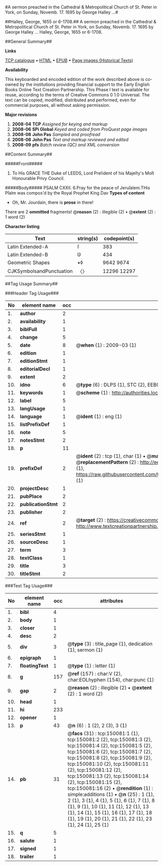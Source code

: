 #A sermon preached in the Cathedral & Metropolitical Church of St. Peter in York, on Sunday, Novemb. 17. 1695 by George Halley ...#

##Halley, George, 1655 or 6-1708.##
A sermon preached in the Cathedral & Metropolitical Church of St. Peter in York, on Sunday, Novemb. 17. 1695 by George Halley ...
Halley, George, 1655 or 6-1708.

##General Summary##

**Links**

[TCP catalogue](http://www.ota.ox.ac.uk/tcp/)  • 
[HTML](http://tei.it.ox.ac.uk/tcp/Texts-HTML/free/A86/A86987.html)  • 
[EPUB](http://tei.it.ox.ac.uk/tcp/Texts-EPUB/free/A86/A86987.epub) • 
[Page images (Historical Texts)](https://data.historicaltexts.jisc.ac.uk/view?pubId=eebo-36273511e&pageId=eebo-36273511e-150081-1)

**Availability**

This keyboarded and encoded edition of the
	       work described above is co-owned by the institutions
	       providing financial support to the Early English Books
	       Online Text Creation Partnership. This Phase I text is
	       available for reuse, according to the terms of Creative
	       Commons 0 1.0 Universal. The text can be copied,
	       modified, distributed and performed, even for
	       commercial purposes, all without asking permission.

**Major revisions**

1. __2008-04__ __TCP__ *Assigned for keying and markup*
1. __2008-06__ __SPi Global__ *Keyed and coded from ProQuest page images*
1. __2008-08__ __John Pas__ *Sampled and proofread*
1. __2008-08__ __John Pas__ *Text and markup reviewed and edited*
1. __2008-09__ __pfs__ *Batch review (QC) and XML conversion*

##Content Summary##

#####Front#####

1. To His GRACE THE Duke of LEEDS, Lord Preſident of his Majeſty's Moſt Honourable Privy Council.

#####Body#####
PSALM CXXII. 6.Pray for the peace of Jeruſalem.THis Pſalm was compos'd by the Royal Prophet King Dav
**Types of content**

  * Oh, Mr. Jourdain, there is **prose** in there!

There are 2 **ommitted** fragments! 
 @__reason__ (2) : illegible (2)  •  @__extent__ (2) : 1 word (2)

**Character listing**


|Text|string(s)|codepoint(s)|
|---|---|---|
|Latin Extended-A|ſ|383|
|Latin Extended-B|Ʋ|434|
|Geometric Shapes|▪◊|9642 9674|
|CJKSymbolsandPunctuation|〈〉|12296 12297|

##Tag Usage Summary##

###Header Tag Usage###

|No|element name|occ|attributes|
|---|---|---|---|
|1.|__author__|2||
|2.|__availability__|1||
|3.|__biblFull__|1||
|4.|__change__|5||
|5.|__date__|8| @__when__ (1) : 2009-03 (1)|
|6.|__edition__|1||
|7.|__editionStmt__|1||
|8.|__editorialDecl__|1||
|9.|__extent__|2||
|10.|__idno__|6| @__type__ (6) : DLPS (1), STC (2), EEBO-CITATION (1), OCLC (1), VID (1)|
|11.|__keywords__|1| @__scheme__ (1) : http://authorities.loc.gov/ (1)|
|12.|__label__|5||
|13.|__langUsage__|1||
|14.|__language__|1| @__ident__ (1) : eng (1)|
|15.|__listPrefixDef__|1||
|16.|__note__|5||
|17.|__notesStmt__|2||
|18.|__p__|11||
|19.|__prefixDef__|2| @__ident__ (2) : tcp (1), char (1)  •  @__matchPattern__ (2) : ([0-9\-]+):([0-9IVX]+) (1), (.+) (1)  •  @__replacementPattern__ (2) : http://eebo.chadwyck.com/downloadtiff?vid=$1&page=$2 (1), https://raw.githubusercontent.com/textcreationpartnership/Texts/master/tcpchars.xml#$1 (1)|
|20.|__projectDesc__|1||
|21.|__pubPlace__|2||
|22.|__publicationStmt__|2||
|23.|__publisher__|2||
|24.|__ref__|2| @__target__ (2) : https://creativecommons.org/publicdomain/zero/1.0/ (1), http://www.textcreationpartnership.org/docs/. (1)|
|25.|__seriesStmt__|1||
|26.|__sourceDesc__|1||
|27.|__term__|3||
|28.|__textClass__|1||
|29.|__title__|3||
|30.|__titleStmt__|2||


###Text Tag Usage###

|No|element name|occ|attributes|
|---|---|---|---|
|1.|__bibl__|4||
|2.|__body__|1||
|3.|__closer__|1||
|4.|__desc__|2||
|5.|__div__|3| @__type__ (3) : title_page (1), dedication (1), sermon (1)|
|6.|__epigraph__|1||
|7.|__floatingText__|1| @__type__ (1) : letter (1)|
|8.|__g__|157| @__ref__ (157) : char:V (2), char:EOLhyphen (154), char:punc (1)|
|9.|__gap__|2| @__reason__ (2) : illegible (2)  •  @__extent__ (2) : 1 word (2)|
|10.|__head__|1||
|11.|__hi__|233||
|12.|__opener__|1||
|13.|__p__|43| @__n__ (6) : 1 (2), 2 (3), 3 (1)|
|14.|__pb__|31| @__facs__ (31) : tcp:150081:1 (1), tcp:150081:2 (2), tcp:150081:3 (2), tcp:150081:4 (2), tcp:150081:5 (2), tcp:150081:6 (2), tcp:150081:7 (2), tcp:150081:8 (2), tcp:150081:9 (2), tcp:150081:10 (2), tcp:150081:11 (2), tcp:150081:12 (2), tcp:150081:13 (2), tcp:150081:14 (2), tcp:150081:15 (2), tcp:150081:16 (2)  •  @__rendition__ (1) : simple:additions (1)  •  @__n__ (25) : 1 (1), 2 (1), 3 (1), 4 (1), 5 (1), 6 (1), 7 (1), 8 (1), 9 (1), 10 (1), 11 (1), 12 (1), 13 (1), 14 (1), 15 (1), 16 (1), 17 (1), 18 (1), 19 (1), 20 (1), 21 (1), 22 (1), 23 (1), 24 (1), 25 (1)|
|15.|__q__|5||
|16.|__salute__|1||
|17.|__signed__|1||
|18.|__trailer__|1||
